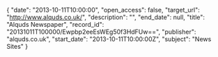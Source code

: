 {
  "date": "2013-10-11T10:00:00", 
  "open_access": false, 
  "target_url": "http://www.alquds.co.uk/", 
  "description": "", 
  "end_date": null, 
  "title": "Alquds Newspaper", 
  "record_id": "20131011T100000/Ewpbp2eeEsWEg50f3HdFUw==", 
  "publisher": "alquds.co.uk", 
  "start_date": "2013-10-11T10:00:00Z", 
  "subject": "News Sites"
}

